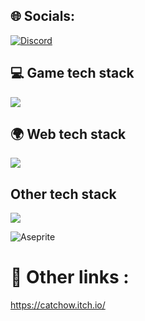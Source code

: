
## 🌐 Socials:
[![Discord](https://img.shields.io/badge/Discord-%237289DA.svg?logo=discord&logoColor=white)](https://discord.gg/theshibadoggo)

## 💻 Game tech stack 
![](https://skillicons.dev/icons?i=godot,unreal,unity,vscode,visualstudio,github,cpp,c,cs,py)

## 🌍 Web tech stack
![](https://skillicons.dev/icons?i=dart,vscode,html,css,sass,javascript,php,mysql,react,firebase,postman,stackoverflow)

## Other tech stack

![](https://skillicons.dev/icons?i=windows,linux,ubuntu,notion,git,npm,gmail,markdown,bash,discordjs,bots,discord,gcp,tensorflow)

![Aseprite](https://img.shields.io/badge/Aseprite-FFFFFF?style=for-the-badge&logo=Aseprite&logoColor=#7D929E)   <br>

# 🔗 Other links :
https://catchow.itch.io/
